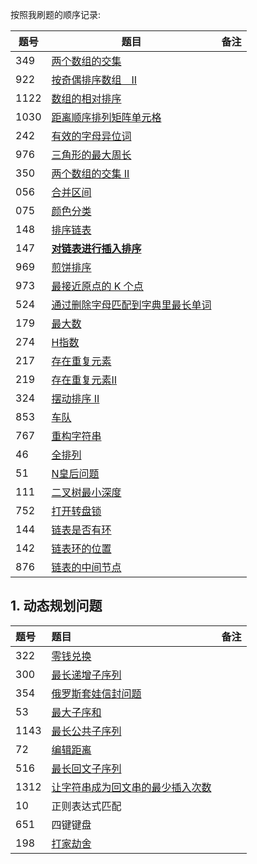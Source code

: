 按照我刷题的顺序记录:

|题号|题目|备注|
|---|---|---|
|349|[两个数组的交集](./349.go)||
|922|[按奇偶排序数组　II](./922.go)||
|1122|[数组的相对排序](./1122.go)||
|1030|[距离顺序排列矩阵单元格](./1030.go)||
|242|[有效的字母异位词](./242.go)||
|976|[三角形的最大周长](./976.go)||
|350|[两个数组的交集 II](./350.go)||
|056|[合并区间](./56.go)||
|075|[颜色分类](./75.go)||
|148|[排序链表](./148.go)||
|147|[**对链表进行插入排序**](./147.go)||
|969|[煎饼排序](./969.go)||
|973|[最接近原点的 K 个点](./973.go)||
|524|[通过删除字母匹配到字典里最长单词](./524.go)||
|179|[最大数](./179.go)||
|274|[H指数](./274.go)||
|217|[存在重复元素](./217.go)||
|219|[存在重复元素Ⅱ](./219.go)||
|324|[摆动排序 II](./324.go)||
|853|[车队](./853.go)||
|767|[重构字符串](./767.go)||
|46|[全排列](./46.go)||
|51|[N皇后问题](./51.go)||
|111|[二叉树最小深度](./111.go)||
|752|[打开转盘锁](./752.go)||
|144|[链表是否有环](./144.go)||
|142|[链表环的位置](./142.go)||
|876|[链表的中间节点](./876.go)||
## 1. 动态规划问题
| 题号  | 题目                | 备注 |
|:-----|:-------------------|:-----|
| 322  | [零钱兑换](./322.go)      ||
| 300  | [最长递增子序列](./300.go) ||
| 354  | [俄罗斯套娃信封问题](./354.go) ||
| 53   | [最大子序和](./53.go)      ||
| 1143 | [最长公共子序列](./1143.go) ||
| 72   | [编辑距离](./72.go)       ||
| 516  | [最长回文子序列](./516.go) ||
| 1312 | [让字符串成为回文串的最少插入次数](./1312.go) ||
| 10   | 正则表达式匹配             ||
| 651  | 四键键盘                  ||
| 198  | [打家劫舍](./198.go) |     |
